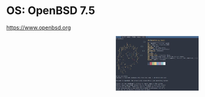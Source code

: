 # OS: OpenBSD 7.5

https://www.openbsd.org




<a href="https://github.com/ChefIronBelly/OpenBSD-D/blob/main/moneyshot.jpg"><img src="https://github.com/ChefIronBelly/OpenBSD-D/blob/main/moneyshot.jpg" width="43%" align="right"></a>

